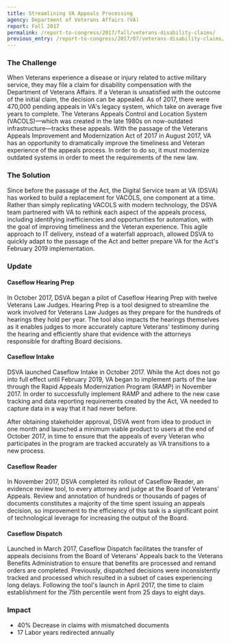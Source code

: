 ```yaml
---
title: Streamlining VA Appeals Processing
agency: Department of Veterans Affairs (VA)
report: Fall 2017
permalink: /report-to-congress/2017/fall/veterans-disability-claims/
previous_entry: /report-to-congress/2017/07/veterans-disability-claims/
---
```

### The Challenge

When Veterans experience a disease or injury related to active military service, they may file a claim for disability compensation with the Department of Veterans Affairs. If a Veteran is unsatisfied with the outcome of the initial claim, the decision can be appealed. As of 2017, there were 470,000 pending appeals in VA's legacy system, which take on average five years to complete. The Veterans Appeals Control and Location System (VACOLS)—which was created in the late 1980s on now-outdated infrastructure—tracks these appeals. With the passage of the Veterans Appeals Improvement and Modernization Act of 2017 in August 2017, VA has an opportunity to dramatically improve the timeliness and Veteran experience of the appeals process. In order to do so, it must modernize outdated systems in order to meet the requirements of the new law.

### The Solution

Since before the passage of the Act, the Digital Service team at VA (DSVA) has worked to build a replacement for VACOLS, one component at a time. Rather than simply replicating VACOLS with modern technology, the DSVA team partnered with VA to rethink each aspect of the appeals process, including identifying inefficiencies and opportunities for automation, with the goal of improving timeliness and the Veteran experience. This agile approach to IT delivery, instead of a waterfall approach, allowed DSVA to quickly adapt to the passage of the Act and better prepare VA for the Act's February 2019 implementation.

### Update

#### Caseflow Hearing Prep

In October 2017, DSVA began a pilot of Caseflow Hearing Prep with twelve Veterans Law Judges. Hearing Prep is a tool designed to streamline the work involved for Veterans Law Judges as they prepare for the hundreds of hearings they hold per year. The tool also impacts the hearings themselves as it enables judges to more accurately capture Veterans' testimony during the hearing and efficiently share that evidence with the attorneys responsible for drafting Board decisions.

#### Caseflow Intake

DSVA launched Caseflow Intake in October 2017. While the Act does not go into full effect until February 2019, VA began to implement parts of the law through the Rapid Appeals Modernization Program (RAMP) in November 2017. In order to successfully implement RAMP and adhere to the new case tracking and data reporting requirements created by the Act, VA needed to capture data in a way that it had never before.

After obtaining stakeholder approval, DSVA went from idea to product in one month and launched a minimum viable product to users at the end of October 2017, in time to ensure that the appeals of every Veteran who participates in the program are tracked accurately as VA transitions to a new process.

#### Caseflow Reader

In November 2017, DSVA completed its rollout of Caseflow Reader, an evidence review tool, to every attorney and judge at the Board of Veterans' Appeals. Review and annotation of hundreds or thousands of pages of documents constitutes a majority of the time spent issuing an appeals decision, so improvement to the efficiency of this task is a significant point of technological leverage for increasing the output of the Board.

#### Caseflow Dispatch

Launched in March 2017, Caseflow Dispatch facilitates the transfer of appeals decisions from the Board of Veterans' Appeals back to the Veterans Benefits Administration to ensure that benefits are processed and remand orders are completed. Previously, dispatched decisions were inconsistently tracked and processed which resulted in a subset of cases experiencing long delays. Following the tool's launch in April 2017, the time to claim establishment for the 75th percentile went from 25 days to eight days.

<div class="impact">
	<h3 class="infographic-text-blue">Impact</h3>
	<ul class="usa-grid">
		<li class="usa-width-one-half"><span class="infographic-text-blue">40<span class="unit">%</span></span> Decrease in claims with mismatched documents</li>
		<li class="usa-width-one-half"><span class="infographic-text-blue">17</span> Labor years redirected annually</li>
	</ul>
</div>
